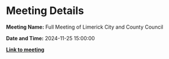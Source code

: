 # Meeting Details

**Meeting Name:** Full Meeting of Limerick City and County Council

**Date and Time:** 2024-11-25 15:00:00

**<a href="https://www.limerick.ie/council/whats-on/full-meeting-of-limerick-city-and-county-council-10" target="_blank">Link to meeting</a>**
